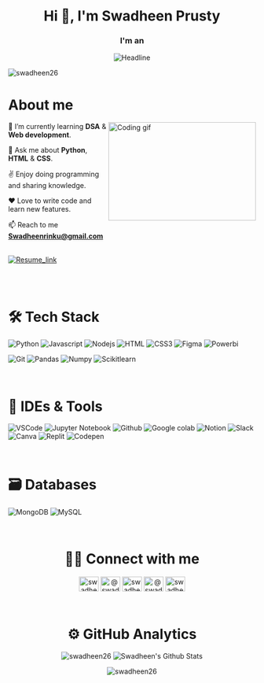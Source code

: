 <h1 align="center">Hi 👋, I'm Swadheen Prusty</h1>
<h3 align="center">I'm an</h3>
<div align=center>
 <img src="https://readme-typing-svg.herokuapp.com?color=%236FDA44&size=32&center=true&vCenter=true&width=600&height=50&lines=Aspiring+Full-stack+Developer;Problem+Solver;Algorithm+Developer;Open-Source+Enthusiast" alt="Headline" />
</div>

<p align="left"> <img src="https://komarev.com/ghpvc/?username=swadheen26&label=Profile%20views&color=0e75b6&style=flat" alt="swadheen26" /> </p>

# About me
 
<p>
 <img align="right" width="300" height="200" src="https://raw.githubusercontent.com/alsiam/alsiam/main/assets/programmer.gif" alt="Coding gif" />
  
🌱  I’m currently learning **DSA** & **Web development**.

💬  Ask me about **Python**, **HTML** & **CSS**.

✌️  Enjoy doing programming and sharing knowledge.

❤️  Love to write code and learn new features.

📫  Reach to me **Swadheenrinku@gmail.com** <br><br>

<a href="https://drive.google.com/file/d/17fo-Jcob5VRM2HcXrsx6BoHIq_B22rTy/view?usp=drive_link" target="_blank"><img alt="Resume_link" title="My Resume" src="https://img.shields.io/badge/-Resume-981E32?style=for-the-badge&logo=readdotcv&logoColor=white"/></a>


<br><br>


<h1>🛠 Tech Stack</h1>
<p align="center">
  
  ![Python](https://img.shields.io/badge/python-3776AB?style=for-the-badge&labelColor=black&logo=Python&logoColor)
  ![Javascript](https://img.shields.io/badge/Javascript-F0DB4F?style=for-the-badge&labelColor=black&logo=javascript&logoColor=F0DB4F)
  ![Nodejs](https://img.shields.io/badge/Nodejs-3C873A?style=for-the-badge&labelColor=black&logo=node.js&logoColor=3C873A)
  ![HTML](https://img.shields.io/badge/HTML5-E34F26?style=for-the-badge&logo=html5&logoColor=black)
  ![CSS3](https://img.shields.io/badge/CSS3-1572B6?style=for-the-badge&logo=css3&logoColor=black)
  ![Figma](https://img.shields.io/badge/figma-%23F24E1E.svg?style=for-the-badge&logo=figma&logoColor=black)
  ![Powerbi](https://img.shields.io/badge/Powerbi-F2C811?style=for-the-badge&logo=powerbi&logoColor=black)
  

  
  ![Git](https://img.shields.io/badge/Git-F05032?style=for-the-badge&logo=git&logoColor=white)
  ![Pandas](https://img.shields.io/badge/Pandas-150458?style=for-the-badge&logo=pandas&logoColor=white)
  ![Numpy](https://img.shields.io/badge/Numpy-013243?style=for-the-badge&logo=numpy&logoColor=white)
  ![Scikitlearn](https://img.shields.io/badge/Scikitlearn-F7931E?style=for-the-badge&logo=scikitlearn&logoColor=black)
</p>
<br>
<h1>🧰 IDEs & Tools</h1>

 ![VSCode](https://img.shields.io/badge/Visual_Studio-0078d7?style=for-the-badge&logo=visual%20studio&logoColor=white)
 ![Jupyter Notebook](https://img.shields.io/badge/jupyter_notebook-F37626?style=for-the-badge&logo=jupyter&logoColor=black)
 ![Github](https://img.shields.io/badge/Github-181717?style=for-the-badge&logo=github&logoColor=white)
 ![Google colab](https://img.shields.io/badge/Google_colab-F9AB00?style=for-the-badge&logo=googlecolab&logoColor=black)
 ![Notion](https://img.shields.io/badge/Notion-000000?style=for-the-badge&logo=notion&logoColor=white)
 ![Slack](https://img.shields.io/badge/Slack-4A154B?style=for-the-badge&logo=slack&logoColor=white)
 ![Canva](https://img.shields.io/badge/Canva-00C4CC?style=for-the-badge&logo=Canva&logoColor=black)
 ![Replit](https://img.shields.io/badge/Replit-F26207?style=for-the-badge&logo=replit&logoColor=black)
 ![Codepen](https://img.shields.io/badge/Codepen-000000?style=for-the-badge&logo=codepen&logoColor=white)
 
<br>
<h1>🗃 Databases</h1>

 ![MongoDB](https://img.shields.io/badge/MongoDB-4EA94B?style=for-the-badge&logo=mongodb&logoColor=black)
 ![MySQL](https://img.shields.io/badge/MySQL-4479A1?style=for-the-badge&logo=mysql&logoColor=black)

<br>
<h1 align="center">🤝🏻  Connect with me</h1>

<p align="center">
<a href="https://linkedin.com/in/swadheen-prusty" target="blank"><img align="center" src="https://raw.githubusercontent.com/rahuldkjain/github-profile-readme-generator/master/src/images/icons/Social/linked-in-alt.svg" alt="swadheen-prusty" height="30" width="40" /></a>
<a href="https://twitter.com/@swadheenprusty" target="blank"><img align="center" src="https://raw.githubusercontent.com/rahuldkjain/github-profile-readme-generator/master/src/images/icons/Social/twitter.svg" alt="@swadheenprusty" height="30" width="40" /></a>
<a href="https://instagram.com/swadheenprusty" target="blank"><img align="center" src="https://raw.githubusercontent.com/rahuldkjain/github-profile-readme-generator/master/src/images/icons/Social/instagram.svg" alt="swadheenprusty" height="30" width="40" /></a>
<a href="https://www.hackerrank.com/profile/swadheenrinku" target="blank"><img align="center" src="https://raw.githubusercontent.com/rahuldkjain/github-profile-readme-generator/master/src/images/icons/Social/hackerrank.svg" alt="@swadheenrinku" height="30" width="40" /></a>
<a href="https://www.leetcode.com/swadheen26" target="blank"><img align="center" src="https://raw.githubusercontent.com/rahuldkjain/github-profile-readme-generator/master/src/images/icons/Social/leet-code.svg" alt="swadheen26" height="30" width="40" /></a>
</p>
<br>

 <h1 align="center">⚙️ GitHub Analytics </h1>
 
<div display="flex" flex-direction="row" align="center">

<img src="https://github-readme-stats.vercel.app/api/top-langs?username=swadheen26&show_icons=true&locale=en&layout=compact&line_height=20&title_color=7A7ADB&icon_color=2234AE&text_color=D3D3D3&bg_color=0,000000,130F40" alt="swadheen26">

<img src="https://github-readme-stats.vercel.app/api?username=Swadheen26&include_all_commits=true&count_private=true&show_icons=true&line_height=20&title_color=7A7ADB&icon_color=2234AE&text_color=D3D3D3&bg_color=0,000000,130F40&margin-bottom=20px" alt="Swadheen's Github Stats"> 
</div>

<p align="center">
<img align="center" src="https://github-readme-streak-stats.herokuapp.com/?user=swadheen26&theme=dark&background=0,000000,130F40" alt="swadheen26">
</p>


<!--
<p>&nbsp;<img align="center" src="https://github-readme-stats.vercel.app/api?username=swadheen26&show_icons=true&locale=en" alt="swadheen26" /></p>

<p><img align="center" src="https://github-readme-streak-stats.herokuapp.com/?user=swadheen26&" alt="swadheen26" /></p>
-->
